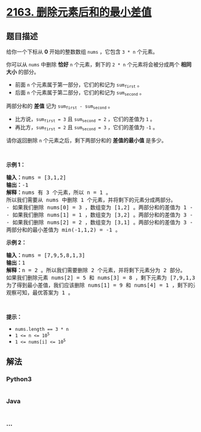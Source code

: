 # [2163. 删除元素后和的最小差值](https://leetcode-cn.com/problems/minimum-difference-in-sums-after-removal-of-elements)

## 题目描述

<!-- 这里写题目描述 -->

<p>给你一个下标从 <strong>0</strong>&nbsp;开始的整数数组&nbsp;<code>nums</code>&nbsp;，它包含&nbsp;<code>3 * n</code>&nbsp;个元素。</p>

<p>你可以从 <code>nums</code>&nbsp;中删除 <strong>恰好</strong>&nbsp;<code>n</code>&nbsp;个元素，剩下的 <code>2 * n</code>&nbsp;个元素将会被分成两个 <strong>相同大小</strong>&nbsp;的部分。</p>

<ul>
	<li>前面&nbsp;<code>n</code>&nbsp;个元素属于第一部分，它们的和记为&nbsp;<code>sum<sub>first</sub></code>&nbsp;。</li>
	<li>后面&nbsp;<code>n</code>&nbsp;个元素属于第二部分，它们的和记为&nbsp;<code>sum<sub>second</sub></code>&nbsp;。</li>
</ul>

<p>两部分和的 <strong>差值</strong>&nbsp;记为&nbsp;<code>sum<sub>first</sub> - sum<sub>second</sub></code>&nbsp;。</p>

<ul>
	<li>比方说，<code>sum<sub>first</sub> = 3</code> 且&nbsp;<code>sum<sub>second</sub> = 2</code>&nbsp;，它们的差值为&nbsp;<code>1</code>&nbsp;。</li>
	<li>再比方，<code>sum<sub>first</sub> = 2</code> 且&nbsp;<code>sum<sub>second</sub> = 3</code>&nbsp;，它们的差值为&nbsp;<code>-1</code>&nbsp;。</li>
</ul>

<p>请你返回删除 <code>n</code>&nbsp;个元素之后，剩下两部分和的 <strong>差值的最小值</strong>&nbsp;是多少。</p>

<p>&nbsp;</p>

<p><strong>示例 1：</strong></p>

<pre><b>输入：</b>nums = [3,1,2]
<b>输出：</b>-1
<b>解释：</b>nums 有 3 个元素，所以 n = 1 。
所以我们需要从 nums 中删除 1 个元素，并将剩下的元素分成两部分。
- 如果我们删除 nums[0] = 3 ，数组变为 [1,2] 。两部分和的差值为 1 - 2 = -1 。
- 如果我们删除 nums[1] = 1 ，数组变为 [3,2] 。两部分和的差值为 3 - 2 = 1 。
- 如果我们删除 nums[2] = 2 ，数组变为 [3,1] 。两部分和的差值为 3 - 1 = 2 。
两部分和的最小差值为 min(-1,1,2) = -1 。
</pre>

<p><strong>示例 2：</strong></p>

<pre><b>输入：</b>nums = [7,9,5,8,1,3]
<b>输出：</b>1
<b>解释：</b>n = 2 。所以我们需要删除 2 个元素，并将剩下元素分为 2 部分。
如果我们删除元素 nums[2] = 5 和 nums[3] = 8 ，剩下元素为 [7,9,1,3] 。和的差值为 (7+9) - (1+3) = 12 。
为了得到最小差值，我们应该删除 nums[1] = 9 和 nums[4] = 1 ，剩下的元素为 [7,5,8,3] 。和的差值为 (7+5) - (8+3) = 1 。
观察可知，最优答案为 1 。
</pre>

<p>&nbsp;</p>

<p><strong>提示：</strong></p>

<ul>
	<li><code>nums.length == 3 * n</code></li>
	<li><code>1 &lt;= n &lt;= 10<sup>5</sup></code></li>
	<li><code>1 &lt;= nums[i] &lt;= 10<sup>5</sup></code></li>
</ul>


## 解法

<!-- 这里可写通用的实现逻辑 -->

<!-- tabs:start -->

### **Python3**

<!-- 这里可写当前语言的特殊实现逻辑 -->

```python

```

### **Java**

<!-- 这里可写当前语言的特殊实现逻辑 -->

```java

```

### **...**

```

```

<!-- tabs:end -->
